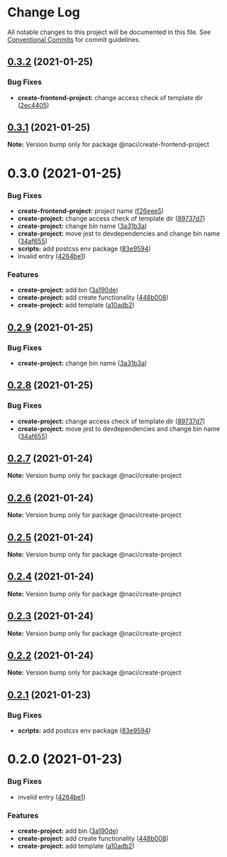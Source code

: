 # Change Log

All notable changes to this project will be documented in this file.
See [Conventional Commits](https://conventionalcommits.org) for commit guidelines.

## [0.3.2](https://github.com/NaciAkce/frontend/compare/@naci/create-frontend-project@0.3.1...@naci/create-frontend-project@0.3.2) (2021-01-25)

### Bug Fixes

-   **create-frontend-project:** change access check of template dir ([2ec4405](https://github.com/NaciAkce/frontend/commit/2ec440585de48ffcfc28ff7016a294bf37fe949a))

## [0.3.1](https://github.com/NaciAkce/frontend/compare/@naci/create-frontend-project@0.3.0...@naci/create-frontend-project@0.3.1) (2021-01-25)

**Note:** Version bump only for package @naci/create-frontend-project

# 0.3.0 (2021-01-25)

### Bug Fixes

-   **create-frontend-project:** project name ([f26eee5](https://github.com/NaciAkce/frontend/commit/f26eee52de2136f37357b3a9b17a86ac4e387c29))
-   **create-project:** change access check of template dir ([89737d7](https://github.com/NaciAkce/frontend/commit/89737d7bae064ba375f73f69fd404435a67d6ab1))
-   **create-project:** change bin name ([3a31b3a](https://github.com/NaciAkce/frontend/commit/3a31b3aa73db2af384c3e2abbc93d6b73db9c99a))
-   **create-project:** move jest to devdependencies and change bin name ([34af655](https://github.com/NaciAkce/frontend/commit/34af655103a56188861228c74c81d02bc360c7eb))
-   **scripts:** add postcss env package ([83e9594](https://github.com/NaciAkce/frontend/commit/83e95947ccfe34c44754cddf432a233476832729))
-   invalid entry ([4264be1](https://github.com/NaciAkce/frontend/commit/4264be101c24fc1607a5e2e075f5fa4002b5c205))

### Features

-   **create-project:** add bin ([3a190de](https://github.com/NaciAkce/frontend/commit/3a190de077b2edfa805a7bc0e15ccca7309a3e32))
-   **create-project:** add create functionality ([448b008](https://github.com/NaciAkce/frontend/commit/448b008804f076630f5c8d9ebacf264a26f50f19))
-   **create-project:** add template ([a10adb2](https://github.com/NaciAkce/frontend/commit/a10adb2145ae27bcc498f8d11ef40e7dbaebb11f))

## [0.2.9](https://github.com/NaciAkce/frontend/compare/@naci/create-project@0.2.8...@naci/create-project@0.2.9) (2021-01-25)

### Bug Fixes

-   **create-project:** change bin name ([3a31b3a](https://github.com/NaciAkce/frontend/commit/3a31b3aa73db2af384c3e2abbc93d6b73db9c99a))

## [0.2.8](https://github.com/NaciAkce/frontend/compare/@naci/create-project@0.2.7...@naci/create-project@0.2.8) (2021-01-25)

### Bug Fixes

-   **create-project:** change access check of template dir ([89737d7](https://github.com/NaciAkce/frontend/commit/89737d7bae064ba375f73f69fd404435a67d6ab1))
-   **create-project:** move jest to devdependencies and change bin name ([34af655](https://github.com/NaciAkce/frontend/commit/34af655103a56188861228c74c81d02bc360c7eb))

## [0.2.7](https://github.com/NaciAkce/frontend/compare/@naci/create-project@0.2.6...@naci/create-project@0.2.7) (2021-01-24)

**Note:** Version bump only for package @naci/create-project

## [0.2.6](https://github.com/NaciAkce/frontend/compare/@naci/create-project@0.2.5...@naci/create-project@0.2.6) (2021-01-24)

**Note:** Version bump only for package @naci/create-project

## [0.2.5](https://github.com/NaciAkce/frontend/compare/@naci/create-project@0.2.4...@naci/create-project@0.2.5) (2021-01-24)

**Note:** Version bump only for package @naci/create-project

## [0.2.4](https://github.com/NaciAkce/frontend/compare/@naci/create-project@0.2.3...@naci/create-project@0.2.4) (2021-01-24)

**Note:** Version bump only for package @naci/create-project

## [0.2.3](https://github.com/NaciAkce/frontend/compare/@naci/create-project@0.2.1...@naci/create-project@0.2.3) (2021-01-24)

**Note:** Version bump only for package @naci/create-project

## [0.2.2](https://github.com/NaciAkce/frontend/compare/@naci/create-project@0.2.1...@naci/create-project@0.2.2) (2021-01-24)

**Note:** Version bump only for package @naci/create-project

## [0.2.1](https://github.com/NaciAkce/frontend/compare/@naci/create-project@0.2.0...@naci/create-project@0.2.1) (2021-01-23)

### Bug Fixes

-   **scripts:** add postcss env package ([83e9594](https://github.com/NaciAkce/frontend/commit/83e95947ccfe34c44754cddf432a233476832729))

# 0.2.0 (2021-01-23)

### Bug Fixes

-   invalid entry ([4264be1](https://github.com/NaciAkce/frontend/commit/4264be101c24fc1607a5e2e075f5fa4002b5c205))

### Features

-   **create-project:** add bin ([3a190de](https://github.com/NaciAkce/frontend/commit/3a190de077b2edfa805a7bc0e15ccca7309a3e32))
-   **create-project:** add create functionality ([448b008](https://github.com/NaciAkce/frontend/commit/448b008804f076630f5c8d9ebacf264a26f50f19))
-   **create-project:** add template ([a10adb2](https://github.com/NaciAkce/frontend/commit/a10adb2145ae27bcc498f8d11ef40e7dbaebb11f))
